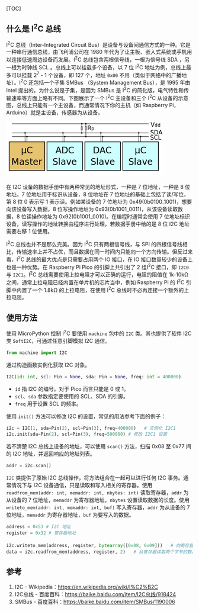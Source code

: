 [TOC]

## 什么是 I<sup>2</sup>C 总线

I<sup>2</sup>C 总线（Inter-Integrated Circuit Bus）是设备与设备间通信方式的一种。它是一种串行通信总线，由飞利浦公司在 1980 年代为了让主板、嵌入式系统或手机用以连接低速周边设备而发展。I<sup>2</sup>C 总线包含两根信号线，一根为信号线 SDA ，另一根为时钟线 SCL 。总线上可以挂载多个设备，以 7 位 I<sup>2</sup>C 地址为例，总线上最多可以挂载 2<sup>7</sup> - 1 个设备，即 127 个，地址 `0x00` 不用（类似于网络中的广播地址）。I<sup>2</sup>C 还包括一个子集 SMBus （System Management Bus），是 1995 年由 Intel 提出的。为什么说是子集，是因为 SMBus 是 I<sup>2</sup>C 的简化版，电气特性和传输速率等方面上略有不同。下图展示了一个 I<sup>2</sup>C 主设备和三个 I<sup>2</sup>C 从设备的示意图，总线上只能有一个主设备，而通常情况下你的主机（如 Raspberry Pi，Arduino）就是主设备，传感器为从设备。

![](1.png)

在 I2C 设备的数据手册中有两种常见的地址形式，一种是 7 位地址，一种是 8 位地址。7 位地址用于标识从设备，8 位地址在 7 位地址的基础上包括了读/写位，第 8 位 0 表示写 1 表示读。例如某设备的 7 位地址为 0x49(0b0100_1001)，想要向该设备写入数据，8 位写操作地址为 0x93(0b1001_0011)，从该设备读取数据，8 位读操作地址为 0x92(0b1001_0010)。在编程时通常会使用 7 位地址标识设备，读写操作的地址转换由程序进行处理，若数据手册中给的是 8 位 I2C 地址需要右移 1 位使用。

I<sup>2</sup>C 总线也并不是那么完美。因为 I<sup>2</sup>C 只有两根信号线，与 SPI 的四根信号线相比，传输速率上并不占优，而且数据在同一时间内只能向一个方向传输。但反过来看，I<sup>2</sup>C 总线的最大优点是只需要占用两个 IO 接口，在 IO 接口数量较少的设备上也是一种优势。在 Raspberry Pi Pico 的引脚上共引出了 2 组I<sup>2</sup>C 接口，即 `I2C0` 与 `I2C1`。I<sup>2</sup>C 总线需要使用上拉电阻才可以正确的运行，电阻的阻值在 1k-10kΩ 之间，通常上拉电阻已经内置在单片机的芯片当中，例如 Raspberry Pi 的 I<sup>2</sup>C 引脚中内置了一个 1.8kΩ 的上拉电阻，在使用 I<sup>2</sup>C 总线时不必再连接一个额外的上拉电阻。

## 使用方法

使用 MicroPython 控制 I<sup>2</sup>C 要使用 `machine` 包中的 `I2C` 类。其也提供了软件 I2C 类 `SoftI2C`，可通过任意引脚模拟 I2C 通信。

```py
from machine import I2C
```

通过构造函数实例化获取 I2C 对象。

```py
I2C(id: int, scl: Pin = None, sda: Pin = None, freq: int = 400000)
```

* `id` 指 I2C 的编号。对于 Pico 而言只能是 0 或 1。
* `scl`、`sda` 参数指定要使用的 SCL、SDA 的引脚。
* `freq` 用于设置 SCL 的频率。

使用 `init()` 方法可以修改 I2C 的设置，常见的用法参考下面的例子：

```py
i2c = I2C(1, sda=Pin(2), scl=Pin(3), freq=400000)   # 实例化 I2C1
i2c.init(sda=Pin(2), scl=Pin(3), freq=500000) # 修改 I2C1 设置
```

若不清楚 I2C 总线上设备的地址，可以使用 `scan()` 方法，扫描 0x08 至 0x77 间的 I2C 地址，并返回响应的地址列表。

```py
addr = i2c.scan()
```

`I2C` 类提供了原始 I2C 总线操作，将方法组合在一起可以进行任何 I2C 事务。通常情况下与 I2C 设备通信，只是读取和写入相关的寄存器。使用 `readfrom_mem(addr: int, memaddr: int, nbytes: int)` 读取寄存器，`addr` 为从设备的 7 位地址，`memaddr` 为寄存器地址，`nbytes` 设置读取数据的长度。使用 `writeto_mem(addr: int, memaddr: int, buf)` 写入寄存器，`addr` 为从设备的 7 位地址，`memaddr` 为寄存器地址，`buf` 为要写入的数据。

```py
address = 0x53 # I2C 地址
register = 0x32 # 寄存器地址

i2c.writeto_mem(address, register, bytearray([0x08, 0x09]))   # 向寄存器写入两个字节的数据
data = i2c.readfrom_mem(address, register, 2)   # 从寄存器读取两个字节的数据
```

## 参考

1. I2C - Wikipedia：<https://en.wikipedia.org/wiki/I%C2%B2C>
2. I2C总线 - 百度百科：<https://baike.baidu.com/item/I2C总线/918424>
3. SMBus - 百度百科：<https://baike.baidu.com/item/SMBus/1190006>
